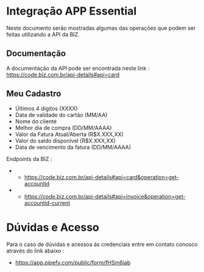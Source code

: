 # Integração APP Essential

Neste documento serão mostradas algumas das operações que podem ser feitas utilizando a API da BIZ.

<h2>Documentação </h2>

A documentação da API pode ser encontrada neste link : https://code.biz.com.br/api-details#api=card

<h2>Meu Cadastro </h2>

- Últimos 4 dígitos (XXXX)
- Data de validade do cartão (MM/AA)
- Nome do cliente
- Melhor dia de compra (DD/MM/AAAA)
- Valor da Fatura Atual/Aberta (R$X.XXX,XX)
- Valor do saldo disponível (R$X.XXX,XX)
- Data de vencimento da fatura (DD/MM/AAAA)

Endpoints da BIZ : 
- - https://code.biz.com.br/api-details#api=card&operation=get-accountid
- - https://code.biz.com.br/api-details#api=invoice&operation=get-accountid-current

# Dúvidas e Acesso

Para o caso de dúvidas e acessoa às credenciais entre em contato conosco através do link abaixo : 
- https://app.pipefy.com/public/form/fHSm6iab
